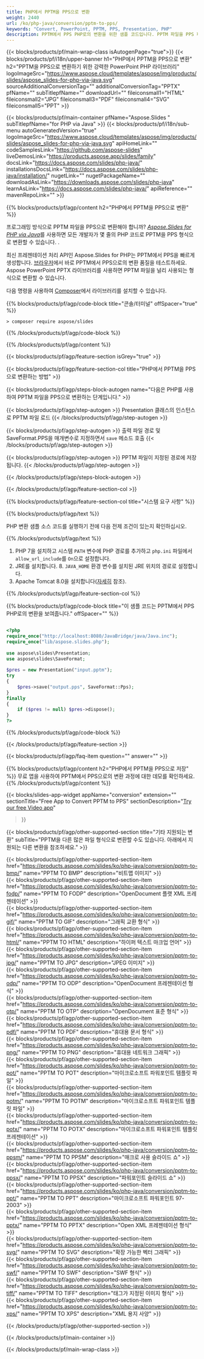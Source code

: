 ```yaml
---
title: PHP에서 PPTM을 PPS으로 변환
weight: 2440
url: /ko/php-java/conversion/pptm-to-pps/ 
keywords: "Convert, PowerPoint, PPTM, PPS, Presentation, PHP"
description: PPTM에서 PPS PHP로의 변환을 위한 샘플 코드입니다. PPTM 파일을 PPS 파일로 일괄 변환하려면 PowerPoint PHP API를 사용하세요.
---
```


{{< blocks/products/pf/main-wrap-class isAutogenPage="true">}}
{{< blocks/products/pf/i18n/upper-banner h1="PHP에서 PPTM을 PPS으로 변환" h2="PPTM을 PPS으로 변환하기 위한 강력한 PowerPoint PHP 라이브러리" logoImageSrc="https://www.aspose.cloud/templates/aspose/img/products/slides/aspose_slides-for-php-via-java.svg" sourceAdditionalConversionTag="" additionalConversionTag="PPTX" pfName="" subTitlepfName="" downloadUrl="" fileiconsmall1="HTML" fileiconsmall2="JPG" fileiconsmall3="PDF" fileiconsmall4="SVG" fileiconsmall5="PPT" >}}

{{< blocks/products/pf/main-container pfName="Aspose.Slides " subTitlepfName="for PHP via Java" >}}
{{< blocks/products/pf/i18n/sub-menu autoGeneratedVersion="true" logoImageSrc="https://www.aspose.cloud/templates/aspose/img/products/slides/aspose_slides-for-php-via-java.svg" apiHomeLink="" codeSamplesLink="https://github.com/aspose-slides" liveDemosLink="https://products.aspose.app/slides/family" docsLink="https://docs.aspose.com/slides/php-java/" installationsDocsLink="https://docs.aspose.com/slides/php-java/installation/" nugetLink="" nugetPackageName="" downloadAsLink="https://downloads.aspose.com/slides/php-java" learnAsLink="https://docs.aspose.com/slides/php-java/" apiReference="" mavenRepoLink="" >}}

{{% blocks/products/pf/agp/content h2="PHP에서 PPTM을 PPS으로 변환" %}}

프로그래밍 방식으로 PPTM 파일을 PPS으로 변환해야 합니까? [*Aspose.Slides for PHP via Java*](https://products.aspose.com/slides/ko/php-java/)를 사용하면 모든 개발자가 몇 줄의 PHP 코드로 PPTM을 PPS 형식으로 변환할 수 있습니다. .

최신 프레젠테이션 처리 API인 Aspose.Slides for PHP는 PPTM에서 PPS을 빠르게 생성합니다. [브라우저](https://products.aspose.app/slides/conversion)에서 바로 PPTM에서 PPS으로의 변환 품질을 테스트하세요. Aspose PowerPoint PPTX 라이브러리를 사용하면 PPTM 파일을 널리 사용되는 형식으로 변환할 수 있습니다.

다음 명령을 사용하여 [Composer](https://packagist.org/packages/aspose/slides)에서 라이브러리를 설치할 수 있습니다.

{{% blocks/products/pf/agp/code-block title="콘솔/터미널" offSpacer="true" %}}

```console
> composer require aspose/slides 

```

{{% /blocks/products/pf/agp/code-block %}}

{{% /blocks/products/pf/agp/content %}}

{{< blocks/products/pf/agp/feature-section isGrey="true" >}}

{{< blocks/products/pf/agp/feature-section-col title="PHP에서 PPTM을 PPS으로 변환하는 방법" >}}

{{< blocks/products/pf/agp/steps-block-autogen name="다음은 PHP를 사용하여 PPTM 파일을 PPS으로 변환하는 단계입니다." >}}

{{< blocks/products/pf/agp/step-autogen >}}
Presentation 클래스의 인스턴스로 PPTM 파일 로드
{{< /blocks/products/pf/agp/step-autogen >}}

{{< blocks/products/pf/agp/step-autogen >}}
출력 파일 경로 및 SaveFormat.PPS을 매개변수로 지정하면서 `save` 메소드 호출
{{< /blocks/products/pf/agp/step-autogen >}}

{{< blocks/products/pf/agp/step-autogen >}}
PPTM 파일이 지정된 경로에 저장됩니다.
{{< /blocks/products/pf/agp/step-autogen >}}

{{< /blocks/products/pf/agp/steps-block-autogen >}}

{{< /blocks/products/pf/agp/feature-section-col >}}

{{% blocks/products/pf/agp/feature-section-col title="시스템 요구 사항" %}}

{{% blocks/products/pf/agp/text %}}

 PHP 변환 샘플 소스 코드를 실행하기 전에 다음 전제 조건이 있는지 확인하십시오.

{{% /blocks/products/pf/agp/text %}}

1. PHP 7을 설치하고 시스템 `PATH` 변수에 PHP 경로를 추가하고 `php.ini` 파일에서 `allow_url_include`를 `On`으로 설정합니다.
1. JRE를 설치합니다. 8. `JAVA_HOME` 환경 변수를 설치된 JRE 위치의 경로로 설정합니다.
1. Apache Tomcat 8.0을 설치합니다([자세히](https://docs.aspose.com/slides/php-java/installation/) 참조). 

{{% /blocks/products/pf/agp/feature-section-col %}}

{{% blocks/products/pf/agp/code-block title="이 샘플 코드는 PPTM에서 PPS PHP로의 변환을 보여줍니다." offSpacer="" %}}

```php

<?php
require_once("http://localhost:8080/JavaBridge/java/Java.inc");
require_once("lib/aspose.slides.php");
 
use aspose\slides\Presentation;
use aspose\slides\SaveFormat;
 
$pres = new Presentation("input.pptm");
try
{
    $pres->save("output.pps", SaveFormat::Pps);
}
finally
{
    if ($pres != null) $pres->dispose();
}
?>

```
{{% /blocks/products/pf/agp/code-block %}}

{{< /blocks/products/pf/agp/feature-section >}}

{{< blocks/products/pf/agp/faq-item question="" answer="" >}}
 
{{% blocks/products/pf/agp/content h2="PHP에서 PPTM을 PPS으로 저장" %}}
무료 앱을 사용하여 PPTM에서 PPS으로의 변환 과정에 대한 데모를 확인하세요. 
{{% /blocks/products/pf/agp/content %}}

<!-- aboutfile Starts -->

{{< blocks/slides-app-widget 
appName="conversion"
extension=""
sectionTitle="Free App to Convert PPTM to PPS" 
sectionDescription="[Try our free Video app](https://products.aspose.app/slides/video/)" 
>}}

<!-- aboutfile Ends -->

{{< blocks/products/pf/agp/other-supported-section title="기타 지원되는 변환" subTitle="PPTM을 다른 많은 파일 형식으로 변환할 수도 있습니다. 아래에서 지원되는 다른 변환을 참조하세요." >}}

{{< blocks/products/pf/agp/other-supported-section-item href="https://products.aspose.com/slides/ko/php-java/conversion/pptm-to-bmp/" name="PPTM TO BMP" description="비트맵 이미지" >}}  
{{< blocks/products/pf/agp/other-supported-section-item href="https://products.aspose.com/slides/ko/php-java/conversion/pptm-to-fodp/" name="PPTM TO FODP" description="OpenDocument 플랫 XML 프레젠테이션" >}}  
{{< blocks/products/pf/agp/other-supported-section-item href="https://products.aspose.com/slides/ko/php-java/conversion/pptm-to-gif/" name="PPTM TO GIF" description="그래픽 교환 형식" >}}  
{{< blocks/products/pf/agp/other-supported-section-item href="https://products.aspose.com/slides/ko/php-java/conversion/pptm-to-html/" name="PPTM TO HTML" description="하이퍼 텍스트 마크업 언어" >}}  
{{< blocks/products/pf/agp/other-supported-section-item href="https://products.aspose.com/slides/ko/php-java/conversion/pptm-to-jpg/" name="PPTM TO JPG" description="JPEG 이미지" >}}  
{{< blocks/products/pf/agp/other-supported-section-item href="https://products.aspose.com/slides/ko/php-java/conversion/pptm-to-odp/" name="PPTM TO ODP" description="OpenDocument 프레젠테이션 형식" >}}  
{{< blocks/products/pf/agp/other-supported-section-item href="https://products.aspose.com/slides/ko/php-java/conversion/pptm-to-otp/" name="PPTM TO OTP" description="OpenDocument 표준 형식" >}}  
{{< blocks/products/pf/agp/other-supported-section-item href="https://products.aspose.com/slides/ko/php-java/conversion/pptm-to-pdf/" name="PPTM TO PDF" description="휴대용 문서 형식" >}}  
{{< blocks/products/pf/agp/other-supported-section-item href="https://products.aspose.com/slides/ko/php-java/conversion/pptm-to-png/" name="PPTM TO PNG" description="휴대용 네트워크 그래픽" >}}  
{{< blocks/products/pf/agp/other-supported-section-item href="https://products.aspose.com/slides/ko/php-java/conversion/pptm-to-pot/" name="PPTM TO POT" description="마이크로소프트 파워포인트 템플릿 파일" >}}  
{{< blocks/products/pf/agp/other-supported-section-item href="https://products.aspose.com/slides/ko/php-java/conversion/pptm-to-potm/" name="PPTM TO POTM" description="마이크로소프트 파워포인트 템플릿 파일" >}}  
{{< blocks/products/pf/agp/other-supported-section-item href="https://products.aspose.com/slides/ko/php-java/conversion/pptm-to-potx/" name="PPTM TO POTX" description="마이크로소프트 파워포인트 템플릿 프레젠테이션" >}}  
{{< blocks/products/pf/agp/other-supported-section-item href="https://products.aspose.com/slides/ko/php-java/conversion/pptm-to-ppsm/" name="PPTM TO PPSM" description="매크로 사용 슬라이드 쇼" >}}  
{{< blocks/products/pf/agp/other-supported-section-item href="https://products.aspose.com/slides/ko/php-java/conversion/pptm-to-ppsx/" name="PPTM TO PPSX" description="파워포인트 슬라이드 쇼" >}}  
{{< blocks/products/pf/agp/other-supported-section-item href="https://products.aspose.com/slides/ko/php-java/conversion/pptm-to-ppt/" name="PPTM TO PPT" description="마이크로소프트 파워포인트 97-2003" >}}  
{{< blocks/products/pf/agp/other-supported-section-item href="https://products.aspose.com/slides/ko/php-java/conversion/pptm-to-pptx/" name="PPTM TO PPTX" description="Open XML 프레젠테이션 형식" >}}  
{{< blocks/products/pf/agp/other-supported-section-item href="https://products.aspose.com/slides/ko/php-java/conversion/pptm-to-svg/" name="PPTM TO SVG" description="확장 가능한 벡터 그래픽" >}}  
{{< blocks/products/pf/agp/other-supported-section-item href="https://products.aspose.com/slides/ko/php-java/conversion/pptm-to-swf/" name="PPTM TO SWF" description="SWF 형식" >}}  
{{< blocks/products/pf/agp/other-supported-section-item href="https://products.aspose.com/slides/ko/php-java/conversion/pptm-to-tiff/" name="PPTM TO TIFF" description="태그가 지정된 이미지 형식" >}}  
{{< blocks/products/pf/agp/other-supported-section-item href="https://products.aspose.com/slides/ko/php-java/conversion/pptm-to-xps/" name="PPTM TO XPS" description="XML 용지 사양" >}}  


{{< /blocks/products/pf/agp/other-supported-section >}}

{{< /blocks/products/pf/main-container >}}
    
{{< /blocks/products/pf/main-wrap-class >}}